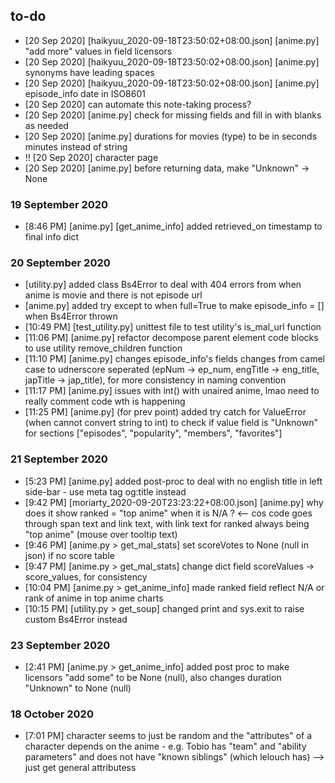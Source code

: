 ## to-do
* [20 Sep 2020] [haikyuu_2020-09-18T23:50:02+08:00.json] [anime.py] "add more" values in field licensors
* [20 Sep 2020] [haikyuu_2020-09-18T23:50:02+08:00.json] [anime.py] synonyms have leading spaces
* [20 Sep 2020] [haikyuu_2020-09-18T23:50:02+08:00.json] [anime.py] episode_info date in ISO8601
* [20 Sep 2020] can automate this note-taking process?
* [20 Sep 2020] [anime.py] check for missing fields and fill in with blanks as needed
* [20 Sep 2020] [anime.py] durations for movies (type) to be in seconds minutes instead of string
* !! [20 Sep 2020] character page
* [20 Sep 2020] [anime.py] before returning data, make "Unknown" -> None

### 19 September 2020
* [8:46 PM] [anime.py] [get_anime_info] added retrieved_on timestamp to final info dict

### 20 September 2020
* [utility.py] added class Bs4Error to deal with 404 errors from when anime is movie and there is not episode url
* [anime.py] added try except to when full=True to make episode_info = [] when Bs4Error thrown
* [10:49 PM] [test_utility.py] unittest file to test utility's is_mal_url function
* [11:06 PM] [anime.py] refactor decompose parent element code blocks to use utility remove_children function
* [11:10 PM] [anime.py] changes episode_info's fields changes from camel case to udnerscore seperated (epNum -> ep_num, engTitle -> eng_title, japTitle -> jap_title), for more consistency in naming convention
* [11:17 PM] [anime.py] issues with int() with unaired anime, lmao need to really comment code wth is happening
* [11:25 PM] [anime.py] (for prev point) added try catch for ValueError (when cannot convert string to int) to check if value field is "Unknown" for sections ["episodes", "popularity", "members", "favorites"]

### 21 September 2020
* [5:23 PM] [anime.py] added post-proc to deal with no english title in left side-bar - use meta tag og:title instead
* [9:42 PM] [moriarty_2020-09-20T23:23:22+08:00.json] [anime.py] why does it show ranked = "top anime" when it is N/A ? <-- cos code goes through span text and link text, with link text for ranked always being "top anime" (mouse over tooltip text)
* [9:46 PM] [anime.py > get_mal_stats] set scoreVotes to None (null in json) if no score table
* [9:47 PM] [anime.py > get_mal_stats] change dict field scoreValues -> score_values, for consistency
* [10:04 PM] [anime.py > get_anime_info] made ranked field reflect N/A or rank of anime in top anime charts
* [10:15 PM] [utility.py > get_soup] changed print and sys.exit to raise custom Bs4Error instead

### 23 September 2020
* [2:41 PM] [anime.py > get_anime_info] added post proc to make licensors "add some" to be None  (null), also changes duration "Unknown" to None (null)

### 18 October 2020
* [7:01 PM] character seems to just be random and the "attributes" of a character depends on the anime - e.g. Tobio has "team" and "ability parameters" and does not have "known siblings" (which lelouch has) --> just get general attributess
